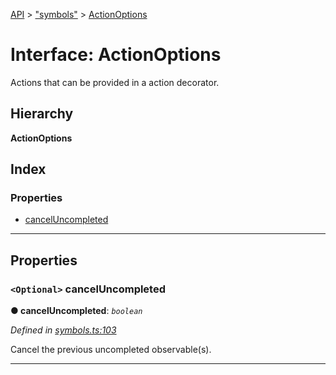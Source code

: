 [API](../README.md) > ["symbols"](../modules/_symbols_.md) > [ActionOptions](../interfaces/_symbols_.actionoptions.md)

# Interface: ActionOptions

Actions that can be provided in a action decorator.

## Hierarchy

**ActionOptions**

## Index

### Properties

* [cancelUncompleted](_symbols_.actionoptions.md#canceluncompleted)

---

## Properties

<a id="canceluncompleted"></a>

### `<Optional>` cancelUncompleted

**● cancelUncompleted**: *`boolean`*

*Defined in [symbols.ts:103](https://github.com/ngxs/store/blob/7d8137d/packages/store/src/symbols.ts#L103)*

Cancel the previous uncompleted observable(s).

___

